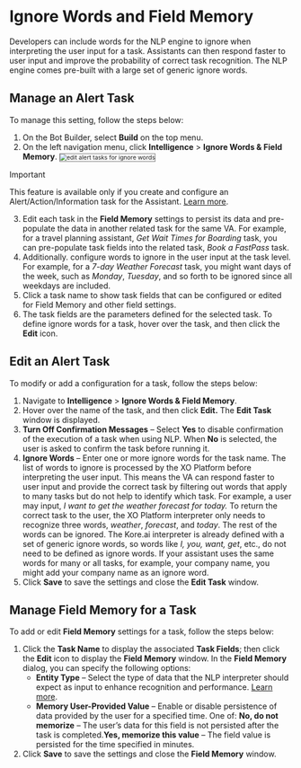 # Ignore Words and Field Memory

Developers can include words for the NLP engine to ignore when interpreting the user input for a task. Assistants can then respond faster to user input and improve the probability of correct task recognition. The NLP engine comes pre-built with a large set of generic ignore words.

## Manage an Alert Task

To manage this setting, follow the steps below:

1. On the Bot Builder, select **Build** on the top menu.
2. On the left navigation menu, click **Intelligence** > **Ignore Words & Field Memory**.
   <img src="../images/ignore-words-edit-alert-tasks.png" alt="edit alert tasks for ignore words" title="edit alert tasks for ignore words" style="border: 1px solid gray; zoom:75%;">

<div class="admonition warning">
<p class="admonition-title">Important</p>
<p>This feature is available only if you create and configure an Alert/Action/Information task for the Assistant. <a href="https://docsinternal-kore.github.io/docs/xo/automation/use-cases/alert-tasks/#general-settings/" target="_blank">Learn more</a>.</p>
</div>

<ol start="3"><li>Edit each task in the <b>Field Memory</b> settings to persist its data and pre-populate the data in another related task for the same VA. For example, for a travel planning assistant, <i>Get Wait Times for Boarding</i> task, you can pre-populate task fields into the related task, <i>Book a FastPass</i> task.</li> 

<li>Additionally. configure words to ignore in the user input at the task level. For example, for a <i>7-day Weather Forecast</i> task, you might want days of the week, such as <i>Monday</i>, <i>Tuesday</i>, and so forth to be ignored since all weekdays are included.</li>

<li>Click a task name to show task fields that can be configured or edited for Field Memory and other field settings.</li> 

<li>The task fields are the parameters defined for the selected task. To define ignore words for a task, hover over the task, and then click the <b>Edit</b> icon.</li></ol>

## Edit an Alert Task

To modify or add a configuration for a task, follow the steps below:

1. Navigate to **Intelligence** > **Ignore Words & Field Memory**.
2. Hover over the name of the task, and then click **Edit.** The **Edit Task** window is displayed.
3. **Turn Off Confirmation Messages** – Select **Yes** to disable confirmation of the execution of a task when using NLP. When **No** is selected, the user is asked to confirm the task before running it.
4. **Ignore Words** – Enter one or more ignore words for the task name. The list of words to ignore is processed by the XO Platform before interpreting the user input.
This means the VA can respond faster to user input and provide the correct task by filtering out words that apply to many tasks but do not help to identify which task. For example, a user may input, *I want to get the weather forecast for today.* To return the correct task to the user, the XO Platform interpreter only needs to recognize three words, *weather*, *forecast*, and *today*. The rest of the words can be ignored. The Kore.ai interpreter is already defined with a set of generic ignore words, so words like *I, you, want, get*, etc., do not need to be defined as ignore words. If your assistant uses the same words for many or all tasks, for example, your company name, you might add your company name as an ignore word.
5. Click **Save** to save the settings and close the **Edit Task** window.

## Manage Field Memory for a Task

To add or edit **Field Memory** settings for a task, follow the steps below:

1. Click the **Task Name** to display the associated **Task Fields**; then click the **Edit** icon to display the **Field Memory** window. In the **Field Memory** dialog, you can specify the following options:
    * **Entity Type** – Select the type of data that the NLP interpreter should expect as input to enhance recognition and performance. <a href="https://docsinternal-kore.github.io/docs/xo/automation/use-cases/dialogs/entity-types/" target="_blank">Learn more</a>.
    * **Memory User-Provided Value** – Enable or disable persistence of data provided by the user for a specified time. One of: 
**No, do not memorize** – The user’s data for this field is not persisted after the task is completed.**Yes, memorize this value** – The field value is persisted for the time specified in minutes.
2. Click **Save** to save the settings and close the **Field Memory** window.